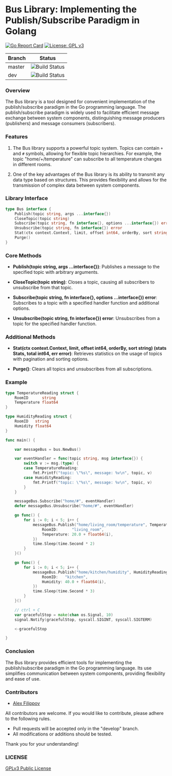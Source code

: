 # Bus Library: Implementing the Publish/Subscribe Paradigm in Golang

[![Go Report Card](https://goreportcard.com/badge/github.com/e154/bus)](https://goreportcard.com/report/github.com/e154/bus)
[![License: GPL v3](https://img.shields.io/badge/License-GPLv3-blue.svg)](https://www.gnu.org/licenses/gpl-3.0)

| Branch | Status |
|--------|--------|
| master | ![Build Status](https://github.com/e154/bus/actions/workflows/test.yml/badge.svg?branch=master) |
| dev    | ![Build Status](https://github.com/e154/bus/actions/workflows/test.yml/badge.svg?branch=develop) |

### Overview

The Bus library is a tool designed for convenient implementation of the publish/subscribe paradigm in the Go programming language. The publish/subscribe paradigm is widely used to facilitate efficient message exchange between system components, distinguishing message producers (publishers) and message consumers (subscribers).

### Features

1. The Bus library supports a powerful topic system. Topics can contain `+` and `#` symbols, allowing for flexible topic hierarchies. For example, the topic "home/+/temperature" can subscribe to all temperature changes in different rooms.

2. One of the key advantages of the Bus library is its ability to transmit any data type based on structures. This provides flexibility and allows for the transmission of complex data between system components.

### Library Interface

```go
type Bus interface {
    Publish(topic string, args ...interface{})
    CloseTopic(topic string)
    Subscribe(topic string, fn interface{}, options ...interface{}) error
    Unsubscribe(topic string, fn interface{}) error
    Stat(ctx context.Context, limit, offset int64, orderBy, sort string) (stats Stats, total int64, err error)
    Purge()
}
```

### Core Methods

- **Publish(topic string, args ...interface{})**: Publishes a message to the specified topic with arbitrary arguments.

- **CloseTopic(topic string)**: Closes a topic, causing all subscribers to unsubscribe from that topic.

- **Subscribe(topic string, fn interface{}, options ...interface{}) error**: Subscribes to a topic with a specified handler function and additional options.

- **Unsubscribe(topic string, fn interface{}) error**: Unsubscribes from a topic for the specified handler function.

### Additional Methods

- **Stat(ctx context.Context, limit, offset int64, orderBy, sort string) (stats Stats, total int64, err error)**: Retrieves statistics on the usage of topics with pagination and sorting options.

- **Purge()**: Clears all topics and unsubscribes from all subscriptions.

### Example

```go
type TemperatureReading struct {
	RoomID      string
	Temperature float64
}

type HumidityReading struct {
	RoomID   string
	Humidity float64
}

func main() {

	var messageBus = bus.NewBus()

	var eventHandler = func(topic string, msg interface{}) {
		switch v := msg.(type) {
		case TemperatureReading:
			fmt.Printf("topic: \"%s\", message: %v\n", topic, v)
		case HumidityReading:
			fmt.Printf("topic: \"%s\", message: %v\n", topic, v)
		}
	}

	messageBus.Subscribe("home/#", eventHandler)
	defer messageBus.Unsubscribe("home/#", eventHandler)

	go func() {
		for i := 0; i < 5; i++ {
			messageBus.Publish("home/living_room/temperature", TemperatureReading{
				RoomID:      "living_room",
				Temperature: 20.0 + float64(i),
			})
			time.Sleep(time.Second * 2)
		}
	}()

	go func() {
		for i := 0; i < 5; i++ {
			messageBus.Publish("home/kitchen/humidity", HumidityReading{
				RoomID:   "kitchen",
				Humidity: 40.0 + float64(i),
			})
			time.Sleep(time.Second * 3)
		}
	}()

	// ctrl + C
	var gracefulStop = make(chan os.Signal, 10)
	signal.Notify(gracefulStop, syscall.SIGINT, syscall.SIGTERM)

	<-gracefulStop

}
```

### Conclusion

The Bus library provides efficient tools for implementing the publish/subscribe paradigm in the Go programming language. Its use simplifies communication between system components, providing flexibility and ease of use.

### Contributors

- [Alex Filippov](https://github.com/e154)

All contributors are welcome. If you would like to contribute, please adhere to the following rules.

- Pull requests will be accepted only in the "develop" branch.
- All modifications or additions should be tested.

Thank you for your understanding!

### LICENSE

[GPLv3 Public License](https://github.com/e154/bus/blob/master/LICENSE)
